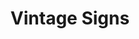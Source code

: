 ---
layout: post
title: Vintage Signs
tags:
- signs
image: /images/portfolio/vintage-signs.jpg
imgurl: 
---